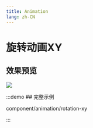 ```yaml
---
title: Animation
lang: zh-CN
---
```


# 旋转动画XY

## 效果预览

<img src="/component/animation/animation_rotation.gif" />


:::demo ## 完整示例

component/animation/rotation-xy

:::
